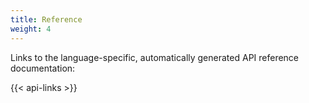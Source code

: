 ```yaml
---
title: Reference
weight: 4
---
```


Links to the language-specific, automatically generated API reference documentation:

{{< api-links >}}
